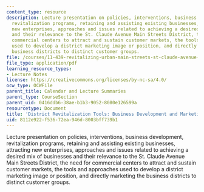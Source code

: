 ```yaml
---
content_type: resource
description: Lecture presentation on policies, interventions, business development,
  revitalization programs, retaining and assisting existing businesses, attracting
  new enterprises, approaches and issues related to achieving a desired mix of businesses
  and their relevance to the St. Claude Avenue Main Streets District, the need for
  commercial centers to attract and sustain customer markets, the tools and approaches
  used to develop a district marketing image or position, and directly marketing the
  business districts to distinct customer groups.
file: /courses/11-439-revitalizing-urban-main-streets-st-claude-avenue-new-orleans-spring-2009/8112e922f53672ea946d8003bff739b1_MIT11_439s09_lec03_Week_22_Business_Development.pdf
file_type: application/pdf
learning_resource_types:
- Lecture Notes
license: https://creativecommons.org/licenses/by-nc-sa/4.0/
ocw_type: OCWFile
parent_title: Calendar and Lecture Summaries
parent_type: CourseSection
parent_uid: 0416ddb6-38ae-b1b3-9052-8080e126599a
resourcetype: Document
title: 'District Revitalization Tools: Business Development and Marketing'
uid: 8112e922-f536-72ea-946d-8003bff739b1
---
```

Lecture presentation on policies, interventions, business development, revitalization programs, retaining and assisting existing businesses, attracting new enterprises, approaches and issues related to achieving a desired mix of businesses and their relevance to the St. Claude Avenue Main Streets District, the need for commercial centers to attract and sustain customer markets, the tools and approaches used to develop a district marketing image or position, and directly marketing the business districts to distinct customer groups.